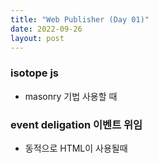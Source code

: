 ```yaml
---
title: "Web Publisher (Day 01)"
date: 2022-09-26
layout: post
---
```


### isotope js

- masonry 기법 사용할 때

### event deligation 이벤트 위임

- 동적으로 HTML이 사용될때
